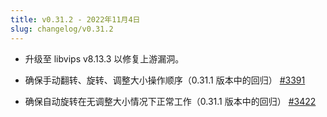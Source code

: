 ```yaml
---
title: v0.31.2 - 2022年11月4日
slug: changelog/v0.31.2
---
```


* 升级至 libvips v8.13.3 以修复上游漏洞。

* 确保手动翻转、旋转、调整大小操作顺序（0.31.1 版本中的回归）
  [#3391](https://github.com/lovell/sharp/issues/3391)

* 确保自动旋转在无调整大小情况下正常工作（0.31.1 版本中的回归）
  [#3422](https://github.com/lovell/sharp/issues/3422)